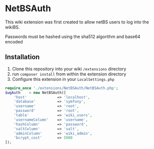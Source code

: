 # NetBSAuth
This wiki extension was first created to allow netBS users to log into the wikiBS.

Passwords must be hashed using the sha512 algorithm and base64 encoded
## Installation
1. Clone this repository into your wiki `/extensions` directory
2. run `composer install` from within the extension directory
2. Configure this extension in your `LocalSettings.php`

```php
require_once './extensions/NetBSAuth/NetBSAuth.php';
$wgAuth    = new NetBSAuth([
    'host'              => 'localhost',
    'database'          => 'symfony',
    'username'          => 'root',
    'password'          => 'root',
    'table'             => 'wiki_users',
    'usernameColumn'    => 'username',
    'hashColumn'        => 'password',
    'saltColumn'        => 'salt',
    'adminColumn'		=> 'wiki_admin',
    'bcrypt_cost'       => 5000
]);
```